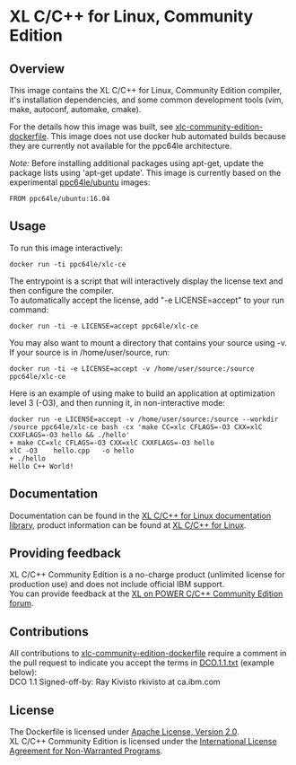 # XL C/C++ for Linux, Community Edition

## Overview

This image contains the XL C/C++ for Linux, Community Edition compiler, it's installation dependencies, and some common development tools (vim, make, autoconf, automake, cmake).

For the details how this image was built, see [xlc-community-edition-dockerfile](https://github.com/IBM/xlc-community-edition-dockerfile).
This image does not use docker hub automated builds because they are currently not available for the ppc64le architecture.

*Note:* Before installing additional packages using apt-get, update the package lists using 'apt-get update'. This image is currently based on the experimental [ppc64le/ubuntu](https://hub.docker.com/r/ppc64le/ubuntu/) images:
  
	FROM ppc64le/ubuntu:16.04


## Usage

To run this image interactively:  

	docker run -ti ppc64le/xlc-ce

The entrypoint is a script that will interactively display the license text and then configure the compiler.  
To automatically accept the license, add "-e LICENSE=accept" to your run command:  

	docker run -ti -e LICENSE=accept ppc64le/xlc-ce

You may also want to mount a directory that contains your source using -v. If your source is in /home/user/source, run:  

	docker run -ti -e LICENSE=accept -v /home/user/source:/source ppc64le/xlc-ce

Here is an example of using make to build an application at optimization level 3 \(-O3\), and then running it, in non-interactive mode:  

	docker run -e LICENSE=accept -v /home/user/source:/source --workdir /source ppc64le/xlc-ce bash -cx 'make CC=xlc CFLAGS=-O3 CXX=xlC CXXFLAGS=-O3 hello && ./hello'  
	+ make CC=xlc CFLAGS=-O3 CXX=xlC CXXFLAGS=-O3 hello  
	xlC -O3    hello.cpp   -o hello  
	+ ./hello  
	Hello C++ World!  


## Documentation

Documentation can be found in the [XL C/C++ for Linux documentation library](http://www.ibm.com/support/docview.wss?uid=swg27036675), product information can be found at [XL C/C++ for Linux](http://www.ibm.com/software/products/en/xlcpp-linux/).


## Providing feedback

XL C/C++ Community Edition is a no-charge product (unlimited license for production use) and does not include official IBM support.  
You can provide feedback at the [XL on POWER C/C++ Community Edition forum](http://ibm.biz/xlcpp-linux-ce).


## Contributions

All contributions to [xlc-community-edition-dockerfile](https://github.com/IBM/xlc-community-edition-dockerfile) require a comment in the pull request to indicate you accept the terms in [DCO.1.1.txt](https://github.com/IBM/xlc-community-edition-dockerfile/blob/master/DCO.1.1.txt) (example below):  
DCO 1.1 Signed-off-by: Ray Kivisto rkivisto at ca.ibm.com


## License

The Dockerfile is licensed under [Apache License, Version 2.0](https://github.com/IBM/xlc-community-edition-dockerfile/blob/master/LICENSE).  
XL C/C++ Community Edition is licensed under the [International License Agreement for Non-Warranted Programs](http://www14.software.ibm.com/cgi-bin/weblap/lap.pl?li_formnum=L-JYIP-AEMRYC).
